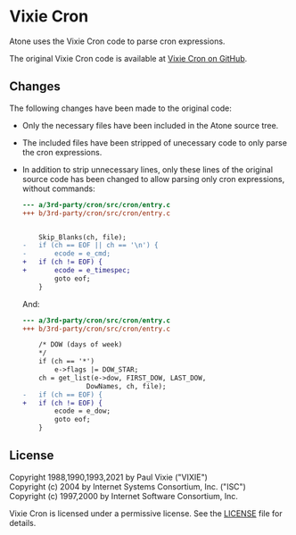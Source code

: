 # Vixie Cron

Atone uses the Vixie Cron code to parse cron expressions.

The original Vixie Cron code is available at [Vixie Cron on GitHub](https://github.com/vixie/cron/tree/f4311d3a1f4018b8a2927437216585d058b95681).

## Changes

The following changes have been made to the original code:

- Only the necessary files have been included in the Atone source tree.
- The included files have been stripped of unecessary code to only parse the cron expressions.
- In addition to strip unnecessary lines, only these lines of the original source code has been changed to allow parsing only cron expressions, without commands:

    ```diff
    --- a/3rd-party/cron/src/cron/entry.c
    +++ b/3rd-party/cron/src/cron/entry.c


        Skip_Blanks(ch, file);
    -   if (ch == EOF || ch == '\n') {
    -       ecode = e_cmd;
    +   if (ch != EOF) {
    +       ecode = e_timespec;
            goto eof;
        }
    ```

    And:

    ```diff
    --- a/3rd-party/cron/src/cron/entry.c
    +++ b/3rd-party/cron/src/cron/entry.c

        /* DOW (days of week)
        */
        if (ch == '*')
            e->flags |= DOW_STAR;
        ch = get_list(e->dow, FIRST_DOW, LAST_DOW,
                    DowNames, ch, file);
    -   if (ch == EOF) {
    +   if (ch != EOF) {
            ecode = e_dow;
            goto eof;
        }
    ```

## License

Copyright 1988,1990,1993,2021 by Paul Vixie ("VIXIE")<br>
Copyright (c) 2004 by Internet Systems Consortium, Inc. ("ISC")<br>
Copyright (c) 1997,2000 by Internet Software Consortium, Inc.

Vixie Cron is licensed under a permissive license. See the [LICENSE](cron/LICENSE) file for details.
